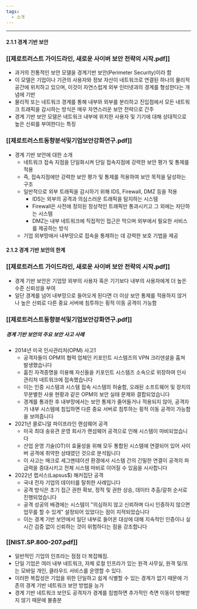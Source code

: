 ```yaml
---
tags:
  - 소개
---
```

---

#### 2.1.1 경계 기반 보안
### [[제로트러스트 가이드라인, 새로운 사이버 보안 전략의 시작.pdf]]
* 과거의 전통적인 보안 모델을 경계기반 보안(Perimeter Security)이라 함
* 이 모델은 기업이나 기관의 사용자와 정보 자산이 네트워크로 연결된 하나의 물리적 공간에 위치하고 있으며, 이것이 자연스럽게 외부 인터넷과의 경계를 형성한다는 개념에 기반
* 물리적 또는 네트워크 경계를 통해 내부와 외부를 분리하고 진입점에서 모든 네트워크 트래픽을 감시하는 방식은 매우 자연스러운 보안 전략으로 간주
* 경계 기반 보안 모델은 네트워크 내부에 위치한 사용자 및 기기에 대해 상대적으로 높은 신뢰를 부여한다는 특징
### [[제로트러스트동향분석및기업보안강화연구.pdf]]
* 경계 기반 보안에 대한 소개
	* 네트워크 접속 지점을 단일화시켜 단일 접속지점에 강력한 보안 평가 및 통제를 적용
	* 즉, 접속지점에만 강력한 보안 평가 및 통제를 적용하여 보안 목적을 달성하는 구조
	* 일반적으로 외부 트래픽을 감시하기 위해 IDS, Firewall, DMZ 등을 적용
		* IDS는 외부의 공격과 의심스러운 트래픽을 탐지하는 시스템
		* Firewall은 사전에 정의된 정상적인 트래픽만 통과시키고 그 외에는 차단하는 시스템
		* DMZ는 내부 네트워크에 직접적인 접근은 막으며 외부에서 필요한 서비스를 제공하는 방식
	- 기업 외부망에서 내부망으로 접속을 통제하는 데 강력한 보호 기법을 제공
#### 2.1.2 경계 기반 보안의 한계
### [[제로트러스트 가이드라인, 새로운 사이버 보안 전략의 시작.pdf]]
- 경계 기반 보안은 기업망 외부의 사용자 혹은 기기보다 내부의 사용자에게 더 높은 수준 신뢰성을 부여
- 일단 경계를 넘어 내부망으로 들어오게 된다면 더 이상 보안 통제를 적용하지 않거나 높은 신뢰로 다른 중요 서버에 침투하는 횡적 이동 공격이 가능함

### [[제로트러스트동향분석및기업보안강화연구.pdf]]
##### 경계 기반 보안의 주요 보안 사고 사례
- 2014년 미국 인사관리처(OPM) 사고1
	- 공격자들이 OPM의 협력 업체인 키포인트 시스템즈의 VPN 크리덴셜을 훔쳐 발생했습니다
	- 훔친 자격증명을 이용해 자신들을 키포인트 시스템즈 소속으로 위장하여 인사 관리처 네트워크에 접속했습니다
	- 이는 인증 시스템과 시스템 접속 시스템의 허술함, 오래된 소프트웨어 및 장치의 무분별한 사용 현황과 같은 OPM의 보안 실태 문제와 결합되었습니다
	- 경계를 통과한 후 내부망에서는 보안 통제가 줄어들거나 적용되지 않아, 공격자가 내부 시스템에 침입하면 다른 중요 서버로 침투하는 횡적 이동 공격이 가능함을 보여줍니다
- 2021년 콜로니얼 파이프라인 랜섬웨어 공격
	- 미국 최대 송유관 운영 회사가 랜섬웨어 공격으로 인해 시스템이 마비되었습니다
	- 산업 운영 기술(OT)이 효율성을 위해 모두 통합된 시스템에 연결되어 있어 사이버 공격에 취약한 상태였던 것으로 분석됩니다
	- 이 사고는 매크로 세그멘테이션 환경에서 시스템 간의 긴밀한 연결이 공격의 파급력을 증대시키고 전체 시스템 마비로 이어질 수 있음을 시사합니다
- 2022년 랩서스(Lapsus$) 해커집단 공격
	- 국내 전자 기업의 데이터를 탈취한 사례입니다
	- 공격 방식은 초기 접근 권한 확보, 정적 및 권한 상승, 데이터 추출/갈취 순서로 진행되었습니다
	- 공격 성공의 배경에는 시스템이 "의심하지 않고 신뢰하며 다시 인증하지 않으면 업무를 할 수 있게" 설정되어 있었다는 점이 지적되었습니다
	- 이는 경계 기반 보안에서 일단 내부로 들어온 대상에 대해 지속적인 인증이나 실시간 검증 없이 신뢰하는 것이 위험하다는 점을 강조합니다

### [[NIST.SP.800-207.pdf]]
* 일반적인 기업의 인프라는 점점 더 복잡해짐. 
* 단일 기업은 여러 내부 네트워크, 자체 로컬 인프라가 있는 원격 사무실, 원격 및/또는 모바일 개인, 클라우드 서비스를 운영할 수 있다. 
* 이러한 복잡성은 기업을 위한 단일하고 쉽게 식별할 수 있는 경계가 없기 때문에 기존의 경계 기반 네트워크 보안 방법을 능가
* 경계 기반 네트워크 보안도 공격자가 경계를 침범하면 추가적인 측면 이동이 방해받지 않기 때문에 불충분


